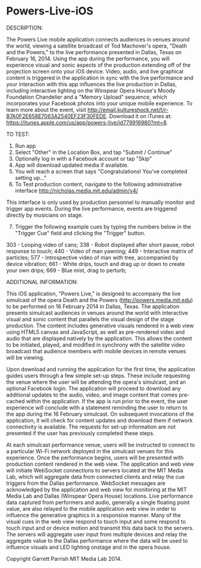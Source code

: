 Powers-Live-iOS
===============

DESCRIPTION:

The Powers Live mobile application connects audiences in venues around the world, viewing a satellite broadcast of Tod Machover's opera, "Death and the Powers," to the live performance presented in Dallas, Texas on February 16, 2014. Using the app during the performance, you will experience visual and sonic aspects of the production extending off of the projection screen onto your iOS device. Video, audio, and live graphical content is triggered in the application in sync with the live performance and your interaction with this app influences the live production in Dallas, including interactive lighting on the Winspear Opera House's Moody Foundation Chandelier and a "Memory Upload" sequence, which incorporates your Facebook photos into your unique mobile experience. To learn more about the event, visit http://email.kultureshock.net/t/r-B7A0F2E658E7063A2540EF23F30FEDE. Download it on iTunes at: https://itunes.apple.com/us/app/powers-live/id779916980?mt=8.

TO TEST: 
1. Run app
2. Select "Other" in the Location Box, and tap "Submit / Continue"
3. Optionally log in with a Facebook account or tap "Skip" 
4. App will download updated media if available.
5. You will reach a screen that says "Congratulations! You've completed setting up..."
6. To Test production content, navigate to the following administrative interface http://nicholas.media.mit.edu/admin/v4/ 

This interface is only used by production personnel to manually monitor and trigger app events. During the live performance, events are triggered directly by musicians on stage. 

7. Trigger the following example cues by typing the numbers below in the "Trigger Cue" field and clicking the "Trigger" button. 

303 - Looping video of cans; 
338 - Robot displayed after short pause, robot response to touch;
440 - Video of man yawning;
449 - Interactive matrix of particles;
577 - Introspective video of man with tree, accompanied by device vibration;
661 - White drips, touch and drag up or down to create your own drips;
669 - Blue mist, drag to perturb;

ADDITIONAL INFORMATION:

This iOS application, "Powers Live," is designed to accompany the live simulcast of the opera Death and the Powers (http://powers.media.mit.edu) to be performed on 16 February 2014 in Dallas, Texas. The application presents simulcast audiences in venues around the world with interactive visual and sonic content that parallels the visual design of the stage production. The content includes generative visuals rendered in a web view using HTML5 canvas and JavaScript, as well as pre-rendered video and audio that are displayed natively by the application. This allows the content to be initiated, played, and modified in synchrony with the satellite video broadcast that audience members with mobile devices in remote venues will be viewing.

Upon download and running the application for the first time, the application guides users through a few simple set-up steps. These include requesting the venue where the user will be attending the opera's simulcast, and an optional Facebook login. The application will proceed to download any additional updates to the audio, video, and image content that comes pre-cached within the application. If the app is run prior to the event, the user experience will conclude with a statement reminding the user to return to the app during the 16 February simulcast. On subsequent invocations of the application, it will check for content updates and download them if network connectivity is available. The requests for set-up information are not presented if the user has previously completed these steps. 

At each simulcast performance venue, users will be instructed to connect to a particular Wi-Fi network deployed in the simulcast venues for this experience. Once the performance begins, users will be presented with production content rendered in the web view. The application and web view will initiate WebSocket connections to servers located at the MIT Media Lab, which will aggregate data from connected clients and relay the cue triggers from the Dallas performance. WebSocket messages are acknowledged by the application and web view for monitoring at the MIT Media Lab and Dallas (Winspear Opera House) locations. Live performance data captured from performers and audio, generally a single floating point value, are also relayed to the mobile application web view in order to influence the generative graphics in a responsive manner. Many of the visual cues in the web view respond to touch input and some respond to touch input and or device motion and transmit this data back to the servers. The servers will aggregate user input from multiple devices and relay the aggregate value to the Dallas performance where the data will be used to influence visuals and LED lighting onstage and in the opera house.

Copyright Garrett Parrish MIT Media Lab 2014.
